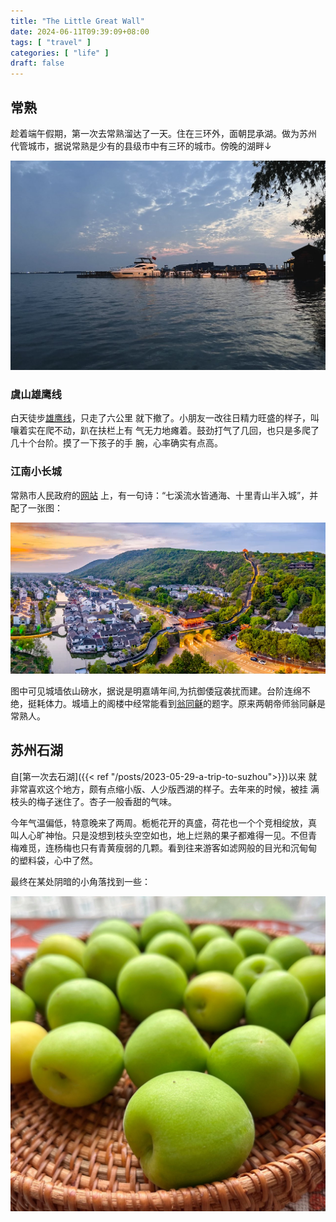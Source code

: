 ```yaml
---
title: "The Little Great Wall"
date: 2024-06-11T09:39:09+08:00
tags: [ "travel" ]
categories: [ "life" ]
draft: false
---
```


## 常熟

趁着端午假期，第一次去常熟溜达了一天。住在三环外，面朝昆承湖。做为苏州
代管城市，据说常熟是少有的县级市中有三环的城市。傍晚的湖畔↓ 

![昆承湖](/media/kun-ch-lake.jpg)

### 虞山雄鹰线

白天徒步[雄鹰线](https://zhuanlan.zhihu.com/p/680247394)，只走了六公里
就下撤了。小朋友一改往日精力旺盛的样子，叫嚷着实在爬不动，趴在扶栏上有
气无力地瘫着。鼓劲打气了几回，也只是多爬了几十个台阶。摸了一下孩子的手
腕，心率确实有点高。

### 江南小长城

常熟市人民政府的[网站](http://www.changshu.gov.cn/zgcs/clcs/202310/9aaf53bddac44a3dab9953e93405070d.shtml)
上，有一句诗：“七溪流水皆通海、十里青山半入城”，并配了一张图：

![江南小长城](/media/little-great-wall.png)

图中可见城墙依山磅水，据说是明嘉靖年间,为抗御倭寇袭扰而建。台阶连绵不
绝，挺耗体力。城墙上的阁楼中经常能看到[翁同龢](https://baike.baidu.com/item/%E7%BF%81%E5%90%8C%E9%BE%A2/415985)的题字。原来两朝帝师翁同龢是常熟人。

## 苏州石湖

自[第一次去石湖]({{< ref "/posts/2023-05-29-a-trip-to-suzhou">}})以来
就非常喜欢这个地方，颇有点缩小版、人少版西湖的样子。去年来的时候，被挂
满枝头的梅子迷住了。杏子一般香甜的气味。

今年气温偏低，特意晚来了两周。栀栀花开的真盛，荷花也一个个竞相绽放，真
叫人心旷神怡。只是没想到枝头空空如也，地上烂熟的果子都难得一见。不但青
梅难觅，连杨梅也只有青黄瘦弱的几颗。看到往来游客如滤网般的目光和沉甸甸
的塑料袋，心中了然。

最终在某处阴暗的小角落找到一些：

![梅子](/media/IMG_2910.JPG)
